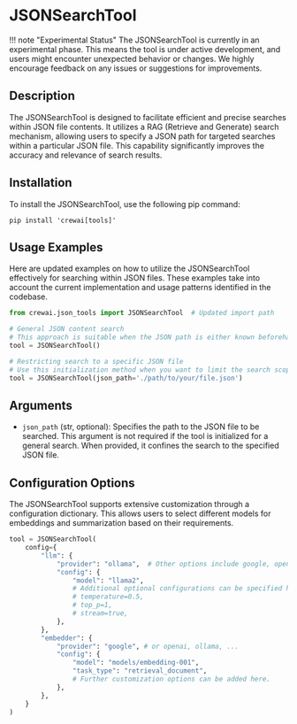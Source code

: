 # JSONSearchTool

!!! note "Experimental Status"
    The JSONSearchTool is currently in an experimental phase. This means the tool is under active development, and users might encounter unexpected behavior or changes. We highly encourage feedback on any issues or suggestions for improvements.

## Description
The JSONSearchTool is designed to facilitate efficient and precise searches within JSON file contents. It utilizes a RAG (Retrieve and Generate) search mechanism, allowing users to specify a JSON path for targeted searches within a particular JSON file. This capability significantly improves the accuracy and relevance of search results.

## Installation
To install the JSONSearchTool, use the following pip command:

```shell
pip install 'crewai[tools]'
```

## Usage Examples
Here are updated examples on how to utilize the JSONSearchTool effectively for searching within JSON files. These examples take into account the current implementation and usage patterns identified in the codebase.

```python
from crewai.json_tools import JSONSearchTool  # Updated import path

# General JSON content search
# This approach is suitable when the JSON path is either known beforehand or can be dynamically identified.
tool = JSONSearchTool()

# Restricting search to a specific JSON file
# Use this initialization method when you want to limit the search scope to a specific JSON file.
tool = JSONSearchTool(json_path='./path/to/your/file.json')
```

## Arguments
- `json_path` (str, optional): Specifies the path to the JSON file to be searched. This argument is not required if the tool is initialized for a general search. When provided, it confines the search to the specified JSON file.

## Configuration Options
The JSONSearchTool supports extensive customization through a configuration dictionary. This allows users to select different models for embeddings and summarization based on their requirements.

```python
tool = JSONSearchTool(
    config={
        "llm": {
            "provider": "ollama",  # Other options include google, openai, anthropic, llama2, etc.
            "config": {
                "model": "llama2",
                # Additional optional configurations can be specified here.
                # temperature=0.5,
                # top_p=1,
                # stream=true,
            },
        },
        "embedder": {
            "provider": "google", # or openai, ollama, ...
            "config": {
                "model": "models/embedding-001",
                "task_type": "retrieval_document",
                # Further customization options can be added here.
            },
        },
    }
)
```